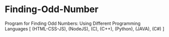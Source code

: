 # Finding-Odd-Number
Program for Finding Odd Numbers: Using Different Programming Languages [ (HTML-CSS-JS), (NodeJS), (C), (C++), (Python), (JAVA), (C#) ]
